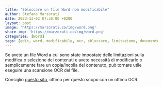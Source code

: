 ```yaml
---
title: "Sbloccare un file Word non modificabile"
author: Stefano Marzorati
date: 2023-13-02 07:30:00 +0200
layout: post
image: 'https://marzorati.co/img/word.png'
share-img: 'https://marzorati.co/img/word.png'
categories: [Word]
tags: [edit, word, modificabile, ocr, sbloccare, limitazione, documento]
---
```

Se avete un file Word a cui sono state impostate delle limitazioni sulla modifica o selezione dei contenuti e avete necessità di modificarlo o semplicemente fare un copia/incolla del contenuto, può tornare utile eseguire una scansione OCR del file.   

Consiglio <a href="https://www.ocr2edit.com/" target="_blank">questo sito</a>, ottimo per questo scopo con un ottimo OCR.   